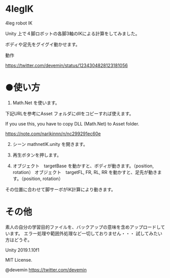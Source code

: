 # 4legIK
4leg robot IK

Unity 上で４脚ロボットの各脚3軸のIKによる計算をしてみました。

ボディや足先をグイグイ動かせます。

動作

https://twitter.com/devemin/status/1234304828123181056


# ●使い方

1. Math.Net を使います。

下記URLを参考にAsset フォルダにdllをコピーすれば使えます。

If you use this, you have to copy DLL (Math.Net) to Asset folder.

https://note.com/narikinnn/n/nc299291ec60e

2. シーン mathnetIK.unity を開きます。

3. 再生ボタンを押します。

4. オブジェクト　targetBase を動かすと、ボディが動きます。（position, rotation）
オブジェクト　targetFL, FR, RL, RR を動かすと、足先が動きます。（position, rotation）

その位置に合わせて脚サーボがIK計算により動きます。

# その他
素人の自分の学習目的ファイルを、バックアップの意味を含めアップロードしています。
エラー処理や範囲外処理など一切しておりません・・・
試してみたい方はどうぞ。

Unity 2019.1.10f1

MIT License.


@devemin
https://twitter.com/devemin
